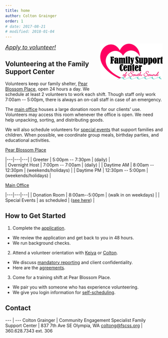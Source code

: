 ```yaml
---
title: home 
author: Colton Grainger
order: 1
# date: 2017-08-21
# modified: 2018-01-04
---
```


<a href="http://fscss.org/">
<img src="/images/logo.png" style="float: right; margin: 0px 0px 23px 23px" width="200">
</a>

<a href="https://www.volgistics.com/ex/portal.dll/ap?ap=1953929563" style="font-size: 130%;font-style: italic"> 
Apply to volunteer!
</a><br>

## Volunteering at the Family Support Center

Volunteers keep our family shelter, [Pear Blossom Place][pbp], open 24 hours a day. We schedule at least 2 volunteers to work each shift. Though staff only work 7:00am -- 5:00pm, there is always an on-call staff in case of an emergency.

The [main office][fsc] houses a large donation room for our clients' use. Volunteers may access this room whenever the office is open. We need help unpacking, sorting, and distributing goods.  

We will also schedule volunteers for [special events](/events) that support families and children. When possible, we coordinate group meals, birthday parties, and educational activities.

[Pear Blossom Place][pbp] 

|---|---|---|
| Greeter | 5:00pm -- 7:30pm  | (daily) |  
| Overnight Host | 7:00pm -- 7:00am | (daily) |
| Daytime AM | 8:00am -- 12:30pm | (weekends/holidays) |
| Daytime PM | 12:30pm -- 5:00pm | (weekends/holidays) |

[Main Office][fsc] 

|---|---|---|
| Donation Room | 8:00am--5:00pm | (walk in on weekdays) |
| Special Events | as scheduled | ([see here](/events)) |

## How to Get Started 

1. Complete the [application](https://www.volgistics.com/ex/portal.dll/ap?ap=1953929563).
  * We review the application and get back to you in 48 hours.
  * We run background checks.
2. Attend a volunteer orientation with [Keiya](mailto:keiyaj@fscss.org) or [Colton](mailto:coltong@fscss.org).
  * We discuss [mandatory reporting](https://prezi.com/piml7bn_b0au/mandatory-reporter-presentation/) and client confidentiality.
  * Here are the [agreements](https://goo.gl/forms/wTSzSpJm7JfKDkqA3).
3. Come for a training shift at Pear Blossom Place.
  * We pair you with someone who has experience volunteering.
  * We give you login information for [self-scheduling](https://www.volgistics.com/ex/portal.dll/?from=189830).

## Contact

--- | ---
Colton Grainger | Community Engagement Specialist
Family Support Center | 837 7th Ave SE Olympia, WA
[coltong@fscss.org](mailto:coltong@fscss.org) | 360.628.7343 ext. 306

[pbp]: https://www.google.com/maps/place/Pear+Blossom+Place/@47.0423792,-122.8932699,17z/data=!3m1!4b1!4m5!3m4!1s0x549174e1d548747f:0x4e89b380a6ff5f9e!8m2!3d47.0423792!4d-122.8910812 
[fsc]: https://www.google.com/maps/place/Family+Support+Center/@47.0459107,-122.9042318,17z/data=!3m1!4b1!4m5!3m4!1s0x5491751bc115f4a1:0xa72d6746d527f48e!8m2!3d47.0459107!4d-122.9020431 
